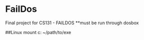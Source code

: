 FailDos
=======
Final project for CS131 - FAILDOS
**must be run through dosbox

##Linux
mount c: ~/path/to/exe


